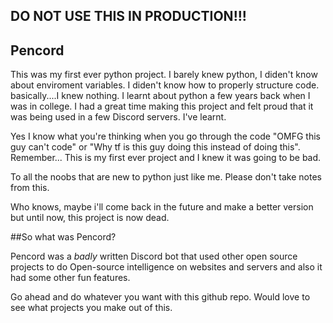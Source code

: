## DO NOT USE THIS IN PRODUCTION!!!

## Pencord

This was my first ever python project. I barely knew python, I diden't know about enviroment variables. I diden't know how to properly structure code. basically....I knew nothing.
I learnt about python a few years back when I was in college. I had a great time making this project and felt proud that it was being used in a few Discord servers. I've learnt.

Yes I know what you're thinking when you go through the code "OMFG this guy can't code" or "Why tf is this guy doing this instead of doing this". Remember... This is my first
ever project and I knew it was going to be bad.

To all the noobs that are new to python just like me. Please don't take notes from this.

Who knows, maybe i'll come back in the future and make a better version but until now, this project is now dead.

##So what was Pencord?

Pencord was a *badly* written Discord bot that used other open source projects to do Open-source intelligence on websites and servers and also it had some other fun features.

Go ahead and do whatever you want with this github repo. Would love to see what projects you make out of this.
